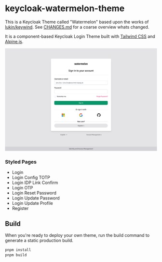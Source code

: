 # keycloak-watermelon-theme

This is a Keycloak Theme called "Watermelon" based upon the works of [lukin/keywind](https://github.com/lukin/keywind).
See [CHANGES.md](CHANGES.md) for a coarse overview whats changed.

It is a component-based Keycloak Login Theme built with [Tailwind CSS](https://github.com/tailwindlabs/tailwindcss) and [Alpine.js](https://github.com/alpinejs/alpine).

![Preview](./preview.png)

### Styled Pages

- Login
- Login Config TOTP
- Login IDP Link Confirm
- Login OTP
- Login Reset Password
- Login Update Password
- Login Update Profile
- Register

## Build

When you're ready to deploy your own theme, run the build command to generate a static production build.

```bash
pnpm install
pnpm build
```
